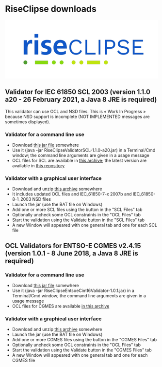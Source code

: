 # RiseClipse downloads

![Logo RiseClipe](img/small_logo_riseclipse.png)

## Validator for IEC 61850 SCL 2003 (version 1.1.0 a20 - 26 February 2021, a Java 8 JRE is required)
This validator can use OCL and NSD files. This is « Work In Progress » because NSD support is incomplete (NOT IMPLEMENTED messages are sometimes displayed).

### Validator for a command line use
* Download [this jar file](downloads/RiseClipseValidatorSCL-1.1.0-a20.jar) somewhere
* Use it (java -jar RiseClipseValidatorSCL-1.1.0-a20.jar) in a Terminal/Cmd window; the command line arguments are given in a usage message
* OCL files for SCL are available in [this archive](downloads/SCL_OCL.zip); the latest version are available in [this repository](https://github.com/riseclipse/riseclipse-ocl-constraints-scl2003)

### Validator with a graphical user interface
* Download and unzip [this archive](downloads/RiseClipseValidatorSCLApplication-1.1.0-a20.zip) somewhere
* It includes updated OCL files and IEC_61850-7-x 2007b and IEC_61850-8-1_2003 NSD files
* Launch the jar (use the BAT file on Windows)
* Add one or more SCL files using the button in the "SCL Files" tab
* Optionally uncheck some OCL constraints in the "OCL Files" tab
* Start the validation using the Validate button in the "SCL Files" tab
* A new Window will appeared with one general tab and one for each SCL file

## OCL Validators for ENTSO-E CGMES v2.4.15 (version 1.0.1 - 8 June 2018, a Java 8 JRE is required)
### Validator for a command line use
* Download [this jar file](downloads/RiseClipseEntsoeCim16Validator-1.0.1.jar) somewhere
* Use it (java -jar RiseClipseEntsoeCim16Validator-1.0.1.jar) in a Terminal/Cmd window; the command line arguments are given in a usage message
* OCL files for CGMES are available [in this archive](downloads/CGMES_OCL.zip)

### Validator with a graphical user interface
* Download and unzip [this archive](downloads/RiseClipseEntsoeCim16ValidatorApplication-1.0.1.zip) somewhere
* Launch the jar (use the BAT file on Windows)
* Add one or more CGMES files using the button in the "CGMES Files" tab
* Optionally uncheck some OCL constraints in the "OCL Files" tab
* Start the validation using the Validate button in the "CGMES Files" tab
* A new Window will appeared with one general tab and one for each CGMES file

